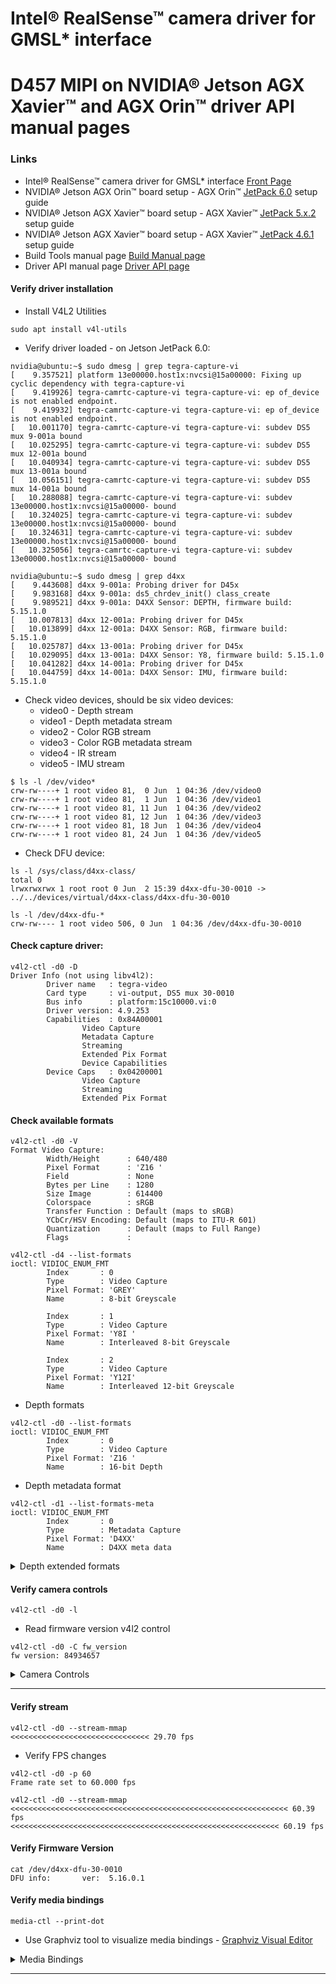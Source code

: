 # Intel® RealSense™ camera driver for GMSL* interface

# D457 MIPI on NVIDIA® Jetson AGX Xavier™ and AGX Orin™ driver API manual pages

### Links
- Intel® RealSense™ camera driver for GMSL* interface [Front Page](./README.md)
- NVIDIA® Jetson AGX Orin™ board setup - AGX Orin™ [JetPack 6.0](./README_JP6.md) setup guide
- NVIDIA® Jetson AGX Xavier™ board setup - AGX Xavier™ [JetPack 5.x.2](./README_JP5.md) setup guide
- NVIDIA® Jetson AGX Xavier™ board setup - AGX Xavier™ [JetPack 4.6.1](./README_JP4.md) setup guide
- Build Tools manual page [Build Manual page](./README_tools.md)
- Driver API manual page [Driver API page](./README_driver.md)

#### Verify driver installation
- Install V4L2 Utilities
```
sudo apt install v4l-utils
```

- Verify driver loaded - on Jetson JetPack 6.0:
```
nvidia@ubuntu:~$ sudo dmesg | grep tegra-capture-vi
[    9.357521] platform 13e00000.host1x:nvcsi@15a00000: Fixing up cyclic dependency with tegra-capture-vi
[    9.419926] tegra-camrtc-capture-vi tegra-capture-vi: ep of_device is not enabled endpoint.
[    9.419932] tegra-camrtc-capture-vi tegra-capture-vi: ep of_device is not enabled endpoint.
[   10.001170] tegra-camrtc-capture-vi tegra-capture-vi: subdev DS5 mux 9-001a bound
[   10.025295] tegra-camrtc-capture-vi tegra-capture-vi: subdev DS5 mux 12-001a bound
[   10.040934] tegra-camrtc-capture-vi tegra-capture-vi: subdev DS5 mux 13-001a bound
[   10.056151] tegra-camrtc-capture-vi tegra-capture-vi: subdev DS5 mux 14-001a bound
[   10.288088] tegra-camrtc-capture-vi tegra-capture-vi: subdev 13e00000.host1x:nvcsi@15a00000- bound
[   10.324025] tegra-camrtc-capture-vi tegra-capture-vi: subdev 13e00000.host1x:nvcsi@15a00000- bound
[   10.324631] tegra-camrtc-capture-vi tegra-capture-vi: subdev 13e00000.host1x:nvcsi@15a00000- bound
[   10.325056] tegra-camrtc-capture-vi tegra-capture-vi: subdev 13e00000.host1x:nvcsi@15a00000- bound

nvidia@ubuntu:~$ sudo dmesg | grep d4xx
[    9.443608] d4xx 9-001a: Probing driver for D45x
[    9.983168] d4xx 9-001a: ds5_chrdev_init() class_create
[    9.989521] d4xx 9-001a: D4XX Sensor: DEPTH, firmware build: 5.15.1.0
[   10.007813] d4xx 12-001a: Probing driver for D45x
[   10.013899] d4xx 12-001a: D4XX Sensor: RGB, firmware build: 5.15.1.0
[   10.025787] d4xx 13-001a: Probing driver for D45x
[   10.029095] d4xx 13-001a: D4XX Sensor: Y8, firmware build: 5.15.1.0
[   10.041282] d4xx 14-001a: Probing driver for D45x
[   10.044759] d4xx 14-001a: D4XX Sensor: IMU, firmware build: 5.15.1.0

```

- Check video devices, should be six video devices:
  - video0 - Depth stream
  - video1 - Depth metadata stream
  - video2 - Color RGB stream
  - video3 - Color RGB metadata stream
  - video4 - IR stream
  - video5 - IMU stream
```
$ ls -l /dev/video*
crw-rw----+ 1 root video 81,  0 Jun  1 04:36 /dev/video0
crw-rw----+ 1 root video 81,  1 Jun  1 04:36 /dev/video1
crw-rw----+ 1 root video 81, 11 Jun  1 04:36 /dev/video2
crw-rw----+ 1 root video 81, 12 Jun  1 04:36 /dev/video3
crw-rw----+ 1 root video 81, 18 Jun  1 04:36 /dev/video4
crw-rw----+ 1 root video 81, 24 Jun  1 04:36 /dev/video5
```
- Check DFU device:
```
ls -l /sys/class/d4xx-class/
total 0
lrwxrwxrwx 1 root root 0 Jun  2 15:39 d4xx-dfu-30-0010 -> ../../devices/virtual/d4xx-class/d4xx-dfu-30-0010

ls -l /dev/d4xx-dfu-*
crw-rw---- 1 root video 506, 0 Jun  1 04:36 /dev/d4xx-dfu-30-0010
```
#### Check capture driver:
```
v4l2-ctl -d0 -D
Driver Info (not using libv4l2):
        Driver name   : tegra-video
        Card type     : vi-output, DS5 mux 30-0010
        Bus info      : platform:15c10000.vi:0
        Driver version: 4.9.253
        Capabilities  : 0x84A00001
                Video Capture
                Metadata Capture
                Streaming
                Extended Pix Format
                Device Capabilities
        Device Caps   : 0x04200001
                Video Capture
                Streaming
                Extended Pix Format
```
#### Check available formats
```
v4l2-ctl -d0 -V
Format Video Capture:
        Width/Height      : 640/480
        Pixel Format      : 'Z16 '
        Field             : None
        Bytes per Line    : 1280
        Size Image        : 614400
        Colorspace        : sRGB
        Transfer Function : Default (maps to sRGB)
        YCbCr/HSV Encoding: Default (maps to ITU-R 601)
        Quantization      : Default (maps to Full Range)
        Flags             :

```
```
v4l2-ctl -d4 --list-formats
ioctl: VIDIOC_ENUM_FMT
        Index       : 0
        Type        : Video Capture
        Pixel Format: 'GREY'
        Name        : 8-bit Greyscale

        Index       : 1
        Type        : Video Capture
        Pixel Format: 'Y8I '
        Name        : Interleaved 8-bit Greyscale

        Index       : 2
        Type        : Video Capture
        Pixel Format: 'Y12I'
        Name        : Interleaved 12-bit Greyscale
```
- Depth formats
```
v4l2-ctl -d0 --list-formats
ioctl: VIDIOC_ENUM_FMT
        Index       : 0
        Type        : Video Capture
        Pixel Format: 'Z16 '
        Name        : 16-bit Depth
```
- Depth metadata format
```
v4l2-ctl -d1 --list-formats-meta
ioctl: VIDIOC_ENUM_FMT
        Index       : 0
        Type        : Metadata Capture
        Pixel Format: 'D4XX'
        Name        : D4XX meta data
```

<details>
<summary>Depth extended formats</summary>

```
v4l2-ctl -d0 --list-formats-ext
ioctl: VIDIOC_ENUM_FMT
        Index       : 0
        Type        : Video Capture
        Pixel Format: 'Z16 '
        Name        : 16-bit Depth
                Size: Discrete 1280x720
                        Interval: Discrete 0.200s (5.000 fps)
                        Interval: Discrete 0.067s (15.000 fps)
                        Interval: Discrete 0.033s (30.000 fps)
                Size: Discrete 848x480
                        Interval: Discrete 0.200s (5.000 fps)
                        Interval: Discrete 0.067s (15.000 fps)
                        Interval: Discrete 0.033s (30.000 fps)
                        Interval: Discrete 0.017s (60.000 fps)
                        Interval: Discrete 0.011s (90.000 fps)
                Size: Discrete 848x100
                        Interval: Discrete 0.010s (100.000 fps)
                Size: Discrete 640x480
                        Interval: Discrete 0.200s (5.000 fps)
                        Interval: Discrete 0.067s (15.000 fps)
                        Interval: Discrete 0.033s (30.000 fps)
                        Interval: Discrete 0.017s (60.000 fps)
                        Interval: Discrete 0.011s (90.000 fps)
                Size: Discrete 640x360
                        Interval: Discrete 0.200s (5.000 fps)
                        Interval: Discrete 0.067s (15.000 fps)
                        Interval: Discrete 0.033s (30.000 fps)
                        Interval: Discrete 0.017s (60.000 fps)
                        Interval: Discrete 0.011s (90.000 fps)
                Size: Discrete 480x270
                        Interval: Discrete 0.200s (5.000 fps)
                        Interval: Discrete 0.067s (15.000 fps)
                        Interval: Discrete 0.033s (30.000 fps)
                        Interval: Discrete 0.017s (60.000 fps)
                        Interval: Discrete 0.011s (90.000 fps)
                Size: Discrete 424x240
                        Interval: Discrete 0.200s (5.000 fps)
                        Interval: Discrete 0.067s (15.000 fps)
                        Interval: Discrete 0.033s (30.000 fps)
                        Interval: Discrete 0.017s (60.000 fps)
                        Interval: Discrete 0.011s (90.000 fps)
                Size: Discrete 256x144
                        Interval: Discrete 0.011s (90.000 fps)
```

</details>



#### Verify camera controls
```
v4l2-ctl -d0 -l
```
- Read firmware version v4l2 control
```
v4l2-ctl -d0 -C fw_version
fw version: 84934657
```

<details>
<summary>Camera Controls</summary>

```
v4l2-ctl -d0 -l

Camera Controls

                  auto_exposure 0x009a0901 (menu)   : min=0 max=3 default=3 value=3 flags=volatile, execute-on-write
         exposure_time_absolute 0x009a0902 (u32)    : min=1 max=200000 step=1 default=33000 flags=volatile, execute-on-write
           sensor_configuration 0x009a2032 (u32)    : min=0 max=4294967295 step=1 default=0 [22] flags=read-only, volatile, has-payload
         sensor_mode_i2c_packet 0x009a2033 (u32)    : min=0 max=4294967295 step=1 default=0 [1026] flags=read-only, volatile, has-payload
      sensor_control_i2c_packet 0x009a2034 (u32)    : min=0 max=4294967295 step=1 default=0 [1026] flags=read-only, volatile, has-payload
                    bypass_mode 0x009a2064 (intmenu): min=0 max=1 default=0 value=0
                override_enable 0x009a2065 (intmenu): min=0 max=1 default=0 value=0
                   height_align 0x009a2066 (int)    : min=1 max=16 step=1 default=1 value=1
                     size_align 0x009a2067 (intmenu): min=0 max=2 default=0 value=0
               write_isp_format 0x009a2068 (int)    : min=1 max=1 step=1 default=1 value=1
       sensor_signal_properties 0x009a2069 (u32)    : min=0 max=4294967295 step=1 default=0 [30][18] flags=read-only, has-payload
        sensor_image_properties 0x009a206a (u32)    : min=0 max=4294967295 step=1 default=0 [30][16] flags=read-only, has-payload
      sensor_control_properties 0x009a206b (u32)    : min=0 max=4294967295 step=1 default=0 [30][36] flags=read-only, has-payload
              sensor_dv_timings 0x009a206c (u32)    : min=0 max=4294967295 step=1 default=0 [30][16] flags=read-only, has-payload
               low_latency_mode 0x009a206d (bool)   : default=0 value=0
               preferred_stride 0x009a206e (int)    : min=0 max=65535 step=1 default=0 value=0
                   sensor_modes 0x009a2082 (int)    : min=0 max=30 step=1 default=30 value=1 flags=read-only
                         logger 0x009a4000 (u8)     : min=0 max=0 step=1 default=0 [1024] flags=read-only, volatile, has-payload
             laser_power_on_off 0x009a4001 (bool)   : default=1 value=1 flags=volatile, execute-on-write
             manual_laser_power 0x009a4002 (int)    : min=0 max=360 step=30 default=150 value=360 flags=volatile, execute-on-write
                get_depth_calib 0x009a4003 (u8)     : min=0 max=0 step=1 default=0 [256] flags=read-only, volatile, has-payload
                set_depth_calib 0x009a4004 (u8)     : min=0 max=4294967295 step=1 default=240 [256] flags=has-payload
                get_coeff_calib 0x009a4005 (u8)     : min=0 max=0 step=1 default=0 [512] flags=read-only, volatile, has-payload
                set_coeff_calib 0x009a4006 (u8)     : min=0 max=4294967295 step=1 default=240 [512] flags=has-payload
                     fw_version 0x009a4007 (u32)    : min=0 max=0 step=1 default=0 [1] flags=read-only, volatile, has-payload
                            gvd 0x009a4008 (u8)     : min=0 max=0 step=1 default=0 [239] flags=read-only, volatile, has-payload
                     ae_roi_get 0x009a4009 (u8)     : min=0 max=0 step=1 default=0 [8] flags=read-only, volatile, has-payload
                     ae_roi_set 0x009a400a (u8)     : min=0 max=4294967295 step=1 default=240 [8] flags=has-payload
                ae_setpoint_get 0x009a400b (int)    : min=0 max=0 step=1 default=0 value=0 flags=read-only, volatile
                ae_setpoint_set 0x009a400c (int)    : min=0 max=4095 step=1 default=0 value=0
                erb_eeprom_read 0x009a400d (u8)     : min=0 max=4294967295 step=1 default=240 [1020] flags=has-payload
               ewb_eeprom_write 0x009a400e (u8)     : min=0 max=4294967295 step=1 default=240 [1020] flags=has-payload
                           hwmc 0x009a400f (u8)     : min=0 max=4294967295 step=1 default=240 [1028] flags=has-payload
         pwm_frequency_selector 0x009a4016 (int)    : min=0 max=1 step=1 default=1 value=1 flags=volatile, execute-on-write
                        hwmc_rw 0x009a4020 (u8)     : min=0 max=4294967295 step=1 default=240 [1024] flags=volatile, has-payload, execute-on-write

Image Source Controls

                  analogue_gain 0x009e0903 (int)    : min=16 max=248 step=1 default=16 value=16 flags=volatile, execute-on-write

```

</details>

---


#### Verify stream
```
v4l2-ctl -d0 --stream-mmap
<<<<<<<<<<<<<<<<<<<<<<<<<<<<<<< 29.70 fps
```

- Verify FPS changes
```
v4l2-ctl -d0 -p 60
Frame rate set to 60.000 fps

v4l2-ctl -d0 --stream-mmap
<<<<<<<<<<<<<<<<<<<<<<<<<<<<<<<<<<<<<<<<<<<<<<<<<<<<<<<<<<<<<< 60.39 fps
<<<<<<<<<<<<<<<<<<<<<<<<<<<<<<<<<<<<<<<<<<<<<<<<<<<<<<<<<<<< 60.19 fps
```

#### Verify Firmware Version
```
cat /dev/d4xx-dfu-30-0010
DFU info:       ver:  5.16.0.1
```

#### Verify media bindings

```
media-ctl --print-dot
```
- Use Graphviz tool to visualize media bindings - [Graphviz Visual Editor](http://magjac.com/graphviz-visual-editor/)

<details>
<summary>Media Bindings</summary>

media-ctl --print-dot

digraph board {
        rankdir=TB
        n00000001 [label="{{<port1> 1 | <port2> 2 | <port3> 3 | <port4> 4} | DS5 mux 9-001a\n/dev/v4l-subdev4 | {<port0> 0}}", shape=Mrecord, style=filled, fillcolor=green]
        n00000001:port0 -> n00000059:port0
        n00000007 [label="{{} | D4XX depth 9-001a\n/dev/v4l-subdev0 | {<port0> 0}}", shape=Mrecord, style=filled, fillcolor=green]
        n00000007:port0 -> n00000001:port1 [style=bold]
        n0000000b [label="{{} | D4XX ir 9-001a\n/dev/v4l-subdev1 | {<port0> 0}}", shape=Mrecord, style=filled, fillcolor=green]
        n0000000b:port0 -> n00000001:port3 [style=bold]
        n0000000f [label="{{} | D4XX rgb 9-001a\n/dev/v4l-subdev2 | {<port0> 0}}", shape=Mrecord, style=filled, fillcolor=green]
        n0000000f:port0 -> n00000001:port2 [style=bold]
        n00000013 [label="{{} | D4XX imu 9-001a\n/dev/v4l-subdev3 | {<port0> 0}}", shape=Mrecord, style=filled, fillcolor=green]
        n00000013:port0 -> n00000001:port4 [style=bold]
        n00000017 [label="{{<port1> 1 | <port2> 2 | <port3> 3 | <port4> 4} | DS5 mux 12-001a\n/dev/v4l-subdev9 | {<port0> 0}}", shape=Mrecord, style=filled, fillcolor=green]
        n00000017:port0 -> n00000092:port0
        n0000001d [label="{{} | D4XX depth 12-001a\n/dev/v4l-subdev5 | {<port0> 0}}", shape=Mrecord, style=filled, fillcolor=green]
        n0000001d:port0 -> n00000017:port1 [style=bold]
        n00000021 [label="{{} | D4XX ir 12-001a\n/dev/v4l-subdev6 | {<port0> 0}}", shape=Mrecord, style=filled, fillcolor=green]
        n00000021:port0 -> n00000017:port3 [style=bold]
        n00000025 [label="{{} | D4XX rgb 12-001a\n/dev/v4l-subdev7 | {<port0> 0}}", shape=Mrecord, style=filled, fillcolor=green]
        n00000025:port0 -> n00000017:port2 [style=bold]
        n00000029 [label="{{} | D4XX imu 12-001a\n/dev/v4l-subdev8 | {<port0> 0}}", shape=Mrecord, style=filled, fillcolor=green]
        n00000029:port0 -> n00000017:port4 [style=bold]
        n0000002d [label="{{<port1> 1 | <port2> 2 | <port3> 3 | <port4> 4} | DS5 mux 13-001a\n/dev/v4l-subdev14 | {<port0> 0}}", shape=Mrecord, style=filled, fillcolor=green]
        n0000002d:port0 -> n000000a3:port0
        n00000033 [label="{{} | D4XX depth 13-001a\n/dev/v4l-subdev10 | {<port0> 0}}", shape=Mrecord, style=filled, fillcolor=green]
        n00000033:port0 -> n0000002d:port1 [style=bold]
        n00000037 [label="{{} | D4XX ir 13-001a\n/dev/v4l-subdev11 | {<port0> 0}}", shape=Mrecord, style=filled, fillcolor=green]
        n00000037:port0 -> n0000002d:port3 [style=bold]
        n0000003b [label="{{} | D4XX rgb 13-001a\n/dev/v4l-subdev12 | {<port0> 0}}", shape=Mrecord, style=filled, fillcolor=green]
        n0000003b:port0 -> n0000002d:port2 [style=bold]
        n0000003f [label="{{} | D4XX imu 13-001a\n/dev/v4l-subdev13 | {<port0> 0}}", shape=Mrecord, style=filled, fillcolor=green]
        n0000003f:port0 -> n0000002d:port4 [style=bold]
        n00000043 [label="{{<port1> 1 | <port2> 2 | <port3> 3 | <port4> 4} | DS5 mux 14-001a\n/dev/v4l-subdev19 | {<port0> 0}}", shape=Mrecord, style=filled, fillcolor=green]
        n00000043:port0 -> n000000b0:port0
        n00000049 [label="{{} | D4XX depth 14-001a\n/dev/v4l-subdev15 | {<port0> 0}}", shape=Mrecord, style=filled, fillcolor=green]
        n00000049:port0 -> n00000043:port1 [style=bold]
        n0000004d [label="{{} | D4XX ir 14-001a\n/dev/v4l-subdev16 | {<port0> 0}}", shape=Mrecord, style=filled, fillcolor=green]
        n0000004d:port0 -> n00000043:port3 [style=bold]
        n00000051 [label="{{} | D4XX rgb 14-001a\n/dev/v4l-subdev17 | {<port0> 0}}", shape=Mrecord, style=filled, fillcolor=green]
        n00000051:port0 -> n00000043:port2 [style=bold]
        n00000055 [label="{{} | D4XX imu 14-001a\n/dev/v4l-subdev18 | {<port0> 0}}", shape=Mrecord, style=filled, fillcolor=green]
        n00000055:port0 -> n00000043:port4 [style=bold]
        n00000059 [label="{{<port0> 0} | 13e00000.host1x:nvcsi@15a00000-\n/dev/v4l-subdev20 | {<port1> 1}}", shape=Mrecord, style=filled, fillcolor=green]
        n00000059:port1 -> n0000005c
        n0000005c [label="vi-output, DS5 mux 9-001a\n/dev/video0", shape=box, style=filled, fillcolor=yellow]
        n00000064 [label="tegra-capture-vi-metadata-0\n/dev/video1", shape=box, style=filled, fillcolor=yellow]
        n00000092 [label="{{<port0> 0} | 13e00000.host1x:nvcsi@15a00000-\n/dev/v4l-subdev21 | {<port1> 1}}", shape=Mrecord, style=filled, fillcolor=green]
        n00000092:port1 -> n00000095
        n00000095 [label="vi-output, DS5 mux 12-001a\n/dev/video2", shape=box, style=filled, fillcolor=yellow]
        n0000009d [label="tegra-capture-vi-metadata-0\n/dev/video3", shape=box, style=filled, fillcolor=yellow]
        n000000a3 [label="{{<port0> 0} | 13e00000.host1x:nvcsi@15a00000-\n/dev/v4l-subdev22 | {<port1> 1}}", shape=Mrecord, style=filled, fillcolor=green]
        n000000a3:port1 -> n000000a6
        n000000a6 [label="vi-output, DS5 mux 13-001a\n/dev/video4", shape=box, style=filled, fillcolor=yellow]
        n000000b0 [label="{{<port0> 0} | 13e00000.host1x:nvcsi@15a00000-\n/dev/v4l-subdev23 | {<port1> 1}}", shape=Mrecord, style=filled, fillcolor=green]
        n000000b0:port1 -> n000000b3
        n000000b3 [label="vi-output, DS5 mux 14-001a\n/dev/video5", shape=box, style=filled, fillcolor=yellow]
}

</details>


---